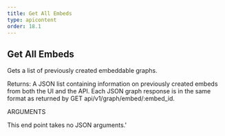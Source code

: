 ```yaml
---
title: Get All Embeds
type: apicontent
order: 18.1
---
```


## Get All Embeds
Gets a list of previously created embeddable graphs.

Returns: A JSON list containing information on previously created embeds from both the UI and the API. Each JSON graph response is in the same format as returned by GET api/v1/graph/embed/:embed_id.

ARGUMENTS

This end point takes no JSON arguments.'
